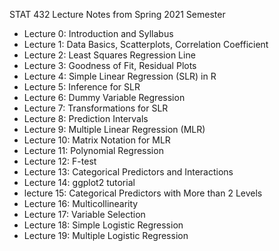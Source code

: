 STAT 432 Lecture Notes from Spring 2021 Semester

* Lecture 0: Introduction and Syllabus
* Lecture 1: Data Basics, Scatterplots, Correlation Coefficient
* Lecture 2: Least Squares Regression Line
* Lecture 3: Goodness of Fit, Residual Plots
* Lecture 4: Simple Linear Regression (SLR) in R
* Lecture 5: Inference for SLR
* Lecture 6: Dummy Variable Regression
* Lecture 7: Transformations for SLR
* Lecture 8: Prediction Intervals
* Lecture 9: Multiple Linear Regression (MLR)
* Lecture 10: Matrix Notation for MLR
* Lecture 11: Polynomial Regression
* Lecture 12: F-test
* Lecture 13: Categorical Predictors and Interactions
* Lecture 14: ggplot2 tutorial
* lecture 15: Categorical Predictors with More than 2 Levels
* Lecture 16: Multicollinearity
* Lecture 17: Variable Selection
* Lecture 18: Simple Logistic Regression
* Lecture 19: Multiple Logistic Regression
